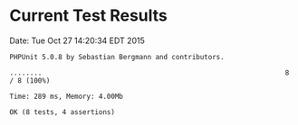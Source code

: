 # Current Test Results

Date: Tue Oct 27 14:20:34 EDT 2015

```
PHPUnit 5.0.8 by Sebastian Bergmann and contributors.

........                                                            8 / 8 (100%)

Time: 289 ms, Memory: 4.00Mb

OK (8 tests, 4 assertions)
```
